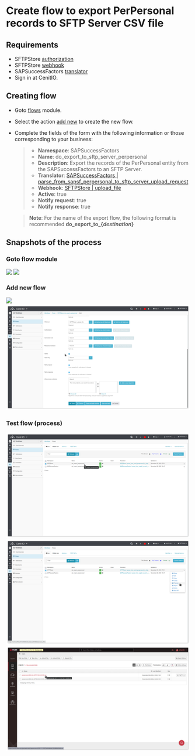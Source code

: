 # Create flow to export PerPersonal records to SFTP Server CSV file

## Requirements

* SFTPStore [authorization](authorizations/sftp-store.md)
* SFTPStore [webhook](webhooks/sftp-store-upload-file.md)
* SAPSuccessFactors [translator](translators/parse_from_sapsf_perpersonal_to_sftp_server_upload_request.md)
* Sign in at CenitIO.[<i class="fa fa-external-link" aria-hidden="true"></i>](https://cenit.io/users/sign_in)

## Creating flow

* Goto [flows](https://cenit.io/flow) module.
* Select the action [add new](https://cenit.io/flow/new) to create the new flow.
* Complete the fields of the form with the following information or those corresponding to your business:

    >- **Namespace**: SAPSuccessFactors
    >- **Name**: do_export_to_sftp_server_perpersonal
    >- **Description**: Export the records of the PerPersonal entity from the SAPSuccessFactors to an SFTP Server.
    >- **Translator**: [SAPSuccessFactors | parse_from_sapsf_perpersonal_to_sftp_server_upload_request](translators/parse_from_sapsf_perpersonal_to_sftp_server_upload_request.md)
    >- **Webhook**: [SFTPStore | upload_file](webhooks/sftp-store-upload-file.md)
    >- **Active**: true
    >- **Notify request**: true
    >- **Notify response**: true

    > **Note**: For the name of the export flow, the following format is recommended **do_export_to_\{*destination*\}**

## Snapshots of the process

### Goto flow module

   ![](../../assets/snapshots/sftp-store-flow/snapshots-001.png)
   ![](/assets/snapshots/sftp-store-flow/snapshots-002.png)
    
### Add new flow

   ![](assets/snapshots/sftp-store-flow/snapshots-003.png)
   ![](../assets/snapshots/sftp-store-flow/snapshots-004.png)
   
### Test flow (process)

   ![](../assets/snapshots/sftp-store-flow/snapshots-005.png)
   ![](../assets/snapshots/sftp-store-flow/snapshots-006.png)
   ![](../assets/snapshots/sftp-store-flow/snapshots-007.png)
